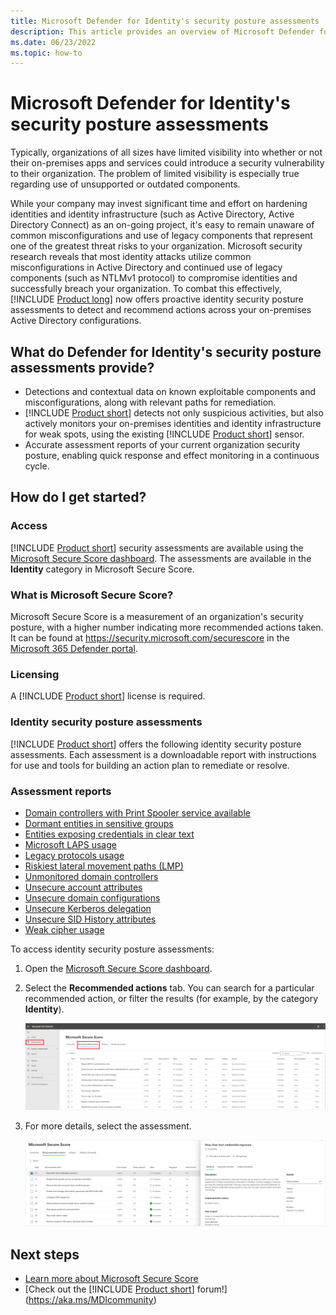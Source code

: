 ```yaml
---
title: Microsoft Defender for Identity's security posture assessments
description: This article provides an overview of Microsoft Defender for Identity's identity security posture assessment reports.
ms.date: 06/23/2022
ms.topic: how-to
---
```


# Microsoft Defender for Identity's security posture assessments

Typically, organizations of all sizes have limited visibility into whether or not their on-premises apps and services could introduce a security vulnerability to their organization. The problem of limited visibility is especially true regarding use of unsupported or outdated components.

While your company may invest significant time and effort on hardening identities and identity infrastructure (such as Active Directory, Active Directory Connect) as an on-going project, it's easy to remain unaware of common misconfigurations and use of legacy components that represent one of the greatest threat risks to your organization. Microsoft security research reveals that most identity attacks utilize common misconfigurations in Active Directory and continued use of legacy components (such as NTLMv1 protocol) to compromise identities and successfully breach your organization. To combat this effectively, [!INCLUDE [Product long](includes/product-long.md)] now offers proactive identity security posture assessments to detect and recommend actions across your on-premises Active Directory configurations.

## What do Defender for Identity's security posture assessments provide?

- Detections and contextual data on known exploitable components and misconfigurations, along with relevant paths for remediation.
- [!INCLUDE [Product short](includes/product-short.md)] detects not only suspicious activities, but also actively monitors your on-premises identities and identity infrastructure for weak spots, using the existing [!INCLUDE [Product short](includes/product-short.md)] sensor.
- Accurate assessment reports of your current organization security posture, enabling quick response and effect monitoring in a continuous cycle.

## How do I get started?

### Access

[!INCLUDE [Product short](includes/product-short.md)] security assessments are available using the [Microsoft Secure Score dashboard](/microsoft-365/security/defender/microsoft-secure-score). The assessments are available in the **Identity** category in Microsoft Secure Score.

### What is Microsoft Secure Score?

Microsoft Secure Score is a measurement of an organization's security posture, with a higher number indicating more recommended actions taken. It can be found at <https://security.microsoft.com/securescore> in the [Microsoft 365 Defender portal](/microsoft-365/security/defender/microsoft-365-defender).

### Licensing

A [!INCLUDE [Product short](includes/product-short.md)] license is required.

### Identity security posture assessments

[!INCLUDE [Product short](includes/product-short.md)] offers the following identity security posture assessments. Each assessment is a downloadable report with instructions for use and tools for building an action plan to remediate or resolve.

### Assessment reports

- [Domain controllers with Print Spooler service available](/defender-for-identity/security-assessment-print-spooler)
- [Dormant entities in sensitive groups](/defender-for-identity/security-assessment-dormant-entities)
- [Entities exposing credentials in clear text](/defender-for-identity/security-assessment-clear-text)
- [Microsoft LAPS usage](/defender-for-identity/security-assessment-laps)
- [Legacy protocols usage](/defender-for-identity/security-assessment-legacy-protocols)
- [Riskiest lateral movement paths (LMP)](/defender-for-identity/security-assessment-riskiest-lmp)
- [Unmonitored domain controllers](/defender-for-identity/security-assessment-unmonitored-domain-controller)
- [Unsecure account attributes](/defender-for-identity/security-assessment-unsecure-account-attributes)
- [Unsecure domain configurations](/defender-for-identity/security-assessment-unsecure-domain-configurations)
- [Unsecure Kerberos delegation](/defender-for-identity/security-assessment-unconstrained-kerberos)
- [Unsecure SID History attributes](/defender-for-identity/security-assessment-unsecure-sid-history-attribute)
- [Weak cipher usage](/defender-for-identity/security-assessment-weak-cipher)

To access identity security posture assessments:

1. Open the [Microsoft Secure Score dashboard](https://security.microsoft.com/securescore).
1. Select the **Recommended actions** tab. You can search for a particular recommended action, or filter the results (for example, by the category **Identity**).

    [![Recommended actions.](media/recommended-actions.png)](media/recommended-actions.png#lightbox)

1. For more details, select the assessment.

    [![Select the assessment.](media/select-assessment.png)](media/select-assessment.png#lightbox)

## Next steps

- [Learn more about Microsoft Secure Score](/microsoft-365/security/defender/microsoft-secure-score)
- [Check out the [!INCLUDE [Product short](includes/product-short.md)] forum!](<https://aka.ms/MDIcommunity>)
